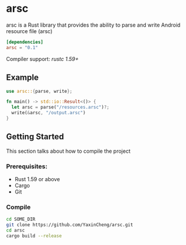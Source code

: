 # arsc
arsc is a Rust library that provides the ability to parse and write Android resource file (arsc)

```toml
[dependencies]
arsc = "0.1"
```

Compiler support: *rustc 1.59+*

## Example

```rust
use arsc::{parse, write};

fn main() -> std::io::Result<()> {
  let arsc = parse("/resources.arsc")?;
  write(&arsc, "/output.arsc")
}
```

## Getting Started

This section talks about how to compile the project

### Prerequisites:

* Rust 1.59 or above
* Cargo
* Git

### Compile

```bash
cd SOME_DIR
git clone https://github.com/YaxinCheng/arsc.git
cd arsc
cargo build --release
```

### 

